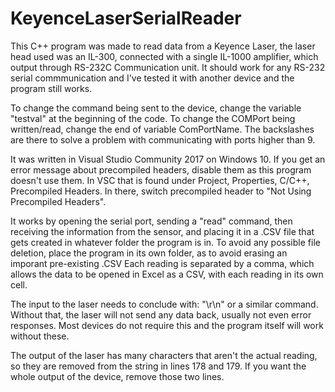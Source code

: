 # KeyenceLaserSerialReader

This C++ program was made to read data from a Keyence Laser, the laser head used was an IL-300, connected with a single IL-1000 amplifier, which output through RS-232C Communication unit. It should work for any RS-232 serial commmunication and I've tested it with another device and the program still works.

To change the command being sent to the device, change the variable "testval" at the beginning of the code. To change the COMPort being written/read, change the end of variable ComPortName. The backslashes are there to solve a problem with communicating with ports higher than 9.

It was written in Visual Studio Community 2017 on Windows 10. If you get an error message about precompiled headers, disable them as this program doesn't use them. In VSC that is found under Project, Properties, C/C++, Precompiled Headers. In there, switch precompiled header to "Not Using Precompiled Headers".

It works by opening the serial port, sending a "read" command, then receiving the information from the sensor, and placing it in a .CSV file that gets created in whatever folder the program is in. To avoid any possible file deletion, place the program in its own folder, as to avoid erasing an imporant pre-existing .CSV Each reading is separated by a comma, which allows the data to be opened in Excel as a CSV, with each reading in its own cell.

The input to the laser needs to conclude with: "\r\n" or a similar command. Without that, the laser will not send any data back, usually not even error responses. Most devices do not require this and the program itself will work without these.

The output of the laser has many characters that aren't the actual reading, so they are removed from the string in lines 178 and 179. If you want the whole output of the device, remove those two lines.
